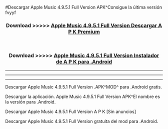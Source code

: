 #Descargar Apple Music 4.9.5.1 Full Version  APK^Consigue la última versión fvyyf



<div align="center">
<h3>Download >>>>> <a href="https://es-sites.web.app/?es= Apple Music 4.9.5.1 Full Version ">Apple Music 4.9.5.1 Full Version  Descargar A P K Premium</a></h3><br>

<h3>Download >>>>> <a href="https://es-sites.web.app/?es= Apple Music 4.9.5.1 Full Version ">Apple Music 4.9.5.1 Full Version  Instalador de A P K para .Android</a></h3>
</div>


----------------------------------------------------------

----------------------------------------------------------

----------------------------------------------------------

Descargar Apple Music 4.9.5.1 Full Version  .APK^MOD^ para .Android gratis.

Descargar la aplicación. Apple Music 4.9.5.1 Full Version  APK^El nombre es la versión para .Android.

Descargar Apple Music 4.9.5.1 Full Version  A P K [Sin anuncios]

Descargar Apple Music 4.9.5.1 Full Version  gratuita del mod para .Android.